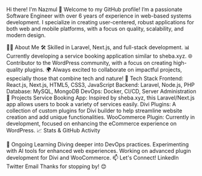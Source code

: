 Hi there! I'm Nazmul 👋
Welcome to my GitHub profile! I’m a passionate Software Engineer with over 6 years of experience in web-based systems development. I specialize in creating user-centered, robust applications for both web and mobile platforms, with a focus on quality, scalability, and modern design.

👨‍💻 About Me
🛠️ Skilled in Laravel, Next.js, and full-stack development.
📊 Currently developing a service booking application similar to sheba.xyz.
🌐 Contributor to the WordPress community, with a focus on creating high-quality plugins.
🌍 Always excited to collaborate on impactful projects, especially those that combine tech and nature!
🧰 Tech Stack
Frontend: React.js, Next.js, HTML5, CSS3, JavaScript
Backend: Laravel, Node.js, PHP
Database: MySQL, MongoDB
DevOps: Docker, CI/CD, Server Administration
💼 Projects
Service Booking App: Inspired by sheba.xyz, this Laravel/Next.js app allows users to book a variety of services easily.
Divi Plugins: A collection of custom plugins for Divi builder to help streamline website creation and add unique functionalities.
WooCommerce Plugin: Currently in development, focused on enhancing the eCommerce experience on WordPress.
📈 Stats & GitHub Activity

🌱 Ongoing Learning
Diving deeper into DevOps practices.
Experimenting with AI tools for enhanced web experiences.
Working on advanced plugin development for Divi and WooCommerce.
📫 Let's Connect!
LinkedIn
Twitter
Email
Thanks for stopping by! 😊

